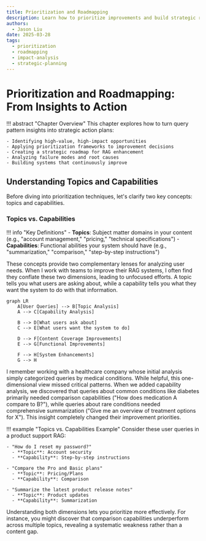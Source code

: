 ```yaml
---
title: Prioritization and Roadmapping
description: Learn how to prioritize improvements and build strategic roadmaps based on user query patterns
authors:
  - Jason Liu
date: 2025-03-28
tags:
  - prioritization
  - roadmapping
  - impact-analysis
  - strategic-planning
---
```


# Prioritization and Roadmapping: From Insights to Action

!!! abstract "Chapter Overview"
This chapter explores how to turn query pattern insights into strategic action plans:

```
- Identifying high-value, high-impact opportunities
- Applying prioritization frameworks to improvement decisions
- Creating a strategic roadmap for RAG enhancement
- Analyzing failure modes and root causes
- Building systems that continuously improve
```

## Understanding Topics and Capabilities

Before diving into prioritization techniques, let's clarify two key concepts: topics and capabilities.

### Topics vs. Capabilities

!!! info "Key Definitions"
\- **Topics**: Subject matter domains in your content (e.g., "account management," "pricing," "technical specifications")
\- **Capabilities**: Functional abilities your system should have (e.g., "summarization," "comparison," "step-by-step instructions")

These concepts provide two complementary lenses for analyzing user needs. When I work with teams to improve their RAG systems, I often find they conflate these two dimensions, leading to unfocused efforts. A topic tells you what users are asking about, while a capability tells you what they want the system to do with that information.

```mermaid
graph LR
    A[User Queries] --> B[Topic Analysis]
    A --> C[Capability Analysis]

    B --> D[What users ask about]
    C --> E[What users want the system to do]

    D --> F[Content Coverage Improvements]
    E --> G[Functional Improvements]

    F --> H[System Enhancements]
    G --> H
```

I remember working with a healthcare company whose initial analysis simply categorized queries by medical conditions. While helpful, this one-dimensional view missed critical patterns. When we added capability analysis, we discovered that queries about common conditions like diabetes primarily needed comparison capabilities ("How does medication A compare to B?"), while queries about rare conditions needed comprehensive summarization ("Give me an overview of treatment options for X"). This insight completely changed their improvement priorities.

!!! example "Topics vs. Capabilities Example"
Consider these user queries in a product support RAG:

```
- "How do I reset my password?"
  - **Topic**: Account security
  - **Capability**: Step-by-step instructions

- "Compare the Pro and Basic plans"
  - **Topic**: Pricing/Plans
  - **Capability**: Comparison

- "Summarize the latest product release notes"
  - **Topic**: Product updates
  - **Capability**: Summarization
```

Understanding both dimensions lets you prioritize more effectively. For instance, you might discover that comparison capabilities underperform across multiple topics, revealing a systematic weakness rather than a content gap.

